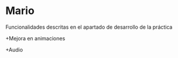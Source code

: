 # Mario

Funcionalidades descritas  en el apartado de desarrollo de la práctica

+Mejora en animaciones

+Audio
